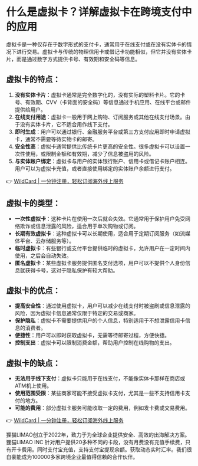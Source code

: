 # 什么是虚拟卡？详解虚拟卡在跨境支付中的应用

虚拟卡是一种仅存在于数字形式的支付卡，通常用于在线支付或在没有实体卡的情况下进行交易。虚拟卡与传统的物理信用卡或借记卡功能相似，但它并没有实体卡片，而是通过数字方式提供卡号、有效期和安全码等信息。

## 虚拟卡的特点：

1. **没有实体卡片**：虚拟卡通常是完全数字化的，没有实际的塑料卡片。它的卡号、有效期、CVV（卡背面的安全码）等信息通过手机应用、在线平台或邮件提供给用户。
2. **在线支付用途**：虚拟卡一般用于网上购物、订阅服务或其他在线支付场景。由于没有实体卡片，它不适合用作线下支付。
3. **即时生成**：用户可以通过银行、金融服务平台或第三方支付应用即时申请虚拟卡，通常不需要等待实物卡的邮寄。
4. **安全性高**：虚拟卡通常提供比传统卡片更高的安全性。很多虚拟卡可以设置一次性使用，或限制金额和有效期，减少了信息被盗用的风险。
5. **与实体账户绑定**：虚拟卡与用户的实体银行账户、信用卡或借记卡账户相连。用户可以为虚拟卡充值，或者直接使用绑定的实体账户余额进行支付。

👉 [WildCard | 一分钟注册，轻松订阅海外线上服务](https://bbtdd.com/WildCard)

## 虚拟卡的类型：

- **一次性虚拟卡**：这种卡片在使用一次后就会失效。它通常用于保护用户免受网络欺诈或信息泄露的风险，适合用于单次购物或订阅。
- **长期有效虚拟卡**：这种虚拟卡可以长期使用，适合用于定期订阅服务（如流媒体平台、云存储服务等）。
- **临时虚拟卡**：有些银行或支付平台提供临时的虚拟卡，允许用户在一定时间内使用，之后会自动失效。
- **匿名虚拟卡**：某些虚拟卡服务提供匿名支付选项，用户可以不提供个人身份信息就获得卡号，这对于隐私保护有较大帮助。

## 虚拟卡的优点：

- **提高安全性**：通过使用虚拟卡，用户可以减少在线支付时被盗刷或信息泄露的风险，因为虚拟卡信息通常仅限于特定的交易或商家。
- **保护隐私**：虚拟卡不需要提供用户的个人信息，特别适用于不想泄露信用卡信息的消费者。
- **便捷性**：用户可以即时获取虚拟卡，无需等待邮寄过程，方便快捷。
- **控制支出**：虚拟卡可以限制消费金额，帮助用户控制在线购物的支出。

## 虚拟卡的缺点：

- **无法用于线下支付**：虚拟卡只能用于在线支付，不能像实体卡那样在商店或ATM机上使用。
- **使用范围受限**：某些商家可能不接受虚拟卡支付，尤其是一些不支持信用卡支付的地方。
- **可能的费用**：部分虚拟卡服务可能收取一定的费用，例如发卡费或交易费用。

👉 [WildCard | 一分钟注册，轻松订阅海外线上服务](https://bbtdd.com/WildCard)

狸猫LIMAO创立于2022年，致力于为全球企业提供安全、高效的出海解决方案。狸猫LIMAO INC 针对用户提供20多种不同的卡段，没有月费没有充值手续费，只有开卡费用。同时支付宝充值，支持支付宝提现余额。获取动态实时汇率。我们很自豪能成为100000多家跨境企业最值得信赖的合作伙伴。